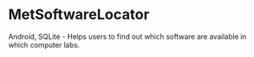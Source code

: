 # MetSoftwareLocator
Android, SQLite - Helps users to find out which software are available in which computer labs.
